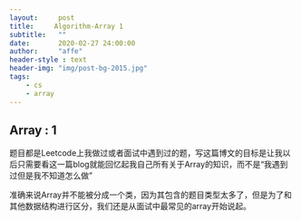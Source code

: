 ```yaml
---
layout:     post
title:     Algorithm-Array 1
subtitle:   ""
date:       2020-02-27 24:00:00
author:     "affe"
header-style : text
header-img: "img/post-bg-2015.jpg"
tags:
    - cs
    - array
---
```


##  Array : 1

题目都是Leetcode上我做过或者面试中遇到过的题，写这篇博文的目标是让我以后只需要看这一篇blog就能回忆起我自己所有关于Array的知识，而不是“我遇到过但是我不知道怎么做”

准确来说Array并不能被分成一个类，因为其包含的题目类型太多了，但是为了和其他数据结构进行区分，我们还是从面试中最常见的array开始说起。